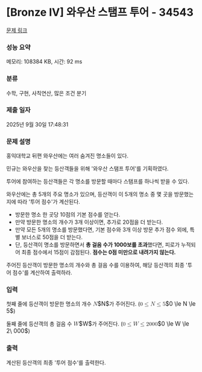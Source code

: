 # [Bronze IV] 와우산 스탬프 투어 - 34543 

[문제 링크](https://www.acmicpc.net/problem/34543) 

### 성능 요약

메모리: 108384 KB, 시간: 92 ms

### 분류

수학, 구현, 사칙연산, 많은 조건 분기

### 제출 일자

2025년 9월 30일 17:48:31

### 문제 설명

<p>홍익대학교 뒤편 와우산에는 여러 숨겨진 명소들이 있다.</p>

<p>민규는 와우산을 찾는 등산객들을 위해 '와우산 스탬프 투어'를 기획하였다.</p>

<p>투어에 참여하는 등산객들은 각 명소를 방문할 때마다 스탬프를 하나씩 받을 수 있다.</p>

<p>와우산에는 총 5개의 주요 명소가 있으며, 등산객이 이 5개의 명소 중 몇 곳을 방문했는지에 따라 '투어 점수'가 계산된다.</p>

<ul>
<li>방문한 명소 한 곳당 10점의 기본 점수를 얻는다.</li>
<li>만약 방문한 명소의 개수가 3개 이상이면, 추가로 20점을 더 받는다.</li>
<li>만약 모든 5개의 명소를 방문했다면, 기본 점수와 3개 이상 방문 추가 점수 외에, 특별 보너스로 50점을 더 받는다.</li>
<li>단, 등산객이 명소를 방문하면서 <strong>총 걸음 수가 1000보를 초과</strong>했다면, 피로가 누적되어 최종 점수에서 15점이 감점된다. <strong>점수는 0점 미만으로 내려가지 않는다.</strong></li>
</ul>

<p>주어진 등산객이 방문한 명소의 개수와 총 걸음 수를 이용하여, 해당 등산객의 최종 '투어 점수'를 계산하여 출력하라.</p>

### 입력 

 <p>첫째 줄에 등산객이 방문한 명소의 개수 <mjx-container class="MathJax" jax="CHTML" style="font-size: 109%; position: relative;"><mjx-math class="MJX-TEX" aria-hidden="true"><mjx-mi class="mjx-i"><mjx-c class="mjx-c1D441 TEX-I"></mjx-c></mjx-mi></mjx-math><mjx-assistive-mml unselectable="on" display="inline"><math xmlns="http://www.w3.org/1998/Math/MathML"><mi>N</mi></math></mjx-assistive-mml><span aria-hidden="true" class="no-mathjax mjx-copytext">$N$</span></mjx-container>가 주어진다. (<mjx-container class="MathJax" jax="CHTML" style="font-size: 109%; position: relative;"><mjx-math class="MJX-TEX" aria-hidden="true"><mjx-mn class="mjx-n"><mjx-c class="mjx-c30"></mjx-c></mjx-mn><mjx-mo class="mjx-n" space="4"><mjx-c class="mjx-c2264"></mjx-c></mjx-mo><mjx-mi class="mjx-i" space="4"><mjx-c class="mjx-c1D441 TEX-I"></mjx-c></mjx-mi><mjx-mo class="mjx-n" space="4"><mjx-c class="mjx-c2264"></mjx-c></mjx-mo><mjx-mn class="mjx-n" space="4"><mjx-c class="mjx-c35"></mjx-c></mjx-mn></mjx-math><mjx-assistive-mml unselectable="on" display="inline"><math xmlns="http://www.w3.org/1998/Math/MathML"><mn>0</mn><mo>≤</mo><mi>N</mi><mo>≤</mo><mn>5</mn></math></mjx-assistive-mml><span aria-hidden="true" class="no-mathjax mjx-copytext">$0 \le N \le 5$</span></mjx-container>)</p>

<p>둘째 줄에 등산객의 총 걸음 수 <mjx-container class="MathJax" jax="CHTML" style="font-size: 109%; position: relative;"><mjx-math class="MJX-TEX" aria-hidden="true"><mjx-mi class="mjx-i"><mjx-c class="mjx-c1D44A TEX-I"></mjx-c></mjx-mi></mjx-math><mjx-assistive-mml unselectable="on" display="inline"><math xmlns="http://www.w3.org/1998/Math/MathML"><mi>W</mi></math></mjx-assistive-mml><span aria-hidden="true" class="no-mathjax mjx-copytext">$W$</span></mjx-container>가 주어진다. (<mjx-container class="MathJax" jax="CHTML" style="font-size: 109%; position: relative;"><mjx-math class="MJX-TEX" aria-hidden="true"><mjx-mn class="mjx-n"><mjx-c class="mjx-c30"></mjx-c></mjx-mn><mjx-mo class="mjx-n" space="4"><mjx-c class="mjx-c2264"></mjx-c></mjx-mo><mjx-mi class="mjx-i" space="4"><mjx-c class="mjx-c1D44A TEX-I"></mjx-c></mjx-mi><mjx-mo class="mjx-n" space="4"><mjx-c class="mjx-c2264"></mjx-c></mjx-mo><mjx-mn class="mjx-n" space="4"><mjx-c class="mjx-c32"></mjx-c></mjx-mn><mjx-mtext class="mjx-n"><mjx-c class="mjx-cA0"></mjx-c></mjx-mtext><mjx-mn class="mjx-n"><mjx-c class="mjx-c30"></mjx-c><mjx-c class="mjx-c30"></mjx-c><mjx-c class="mjx-c30"></mjx-c></mjx-mn></mjx-math><mjx-assistive-mml unselectable="on" display="inline"><math xmlns="http://www.w3.org/1998/Math/MathML"><mn>0</mn><mo>≤</mo><mi>W</mi><mo>≤</mo><mn>2</mn><mtext> </mtext><mn>000</mn></math></mjx-assistive-mml><span aria-hidden="true" class="no-mathjax mjx-copytext">$0 \le W \le 2\ 000$</span></mjx-container>)</p>

### 출력 

 <p>계산된 등산객의 최종 '투어 점수'를 출력한다.</p>

